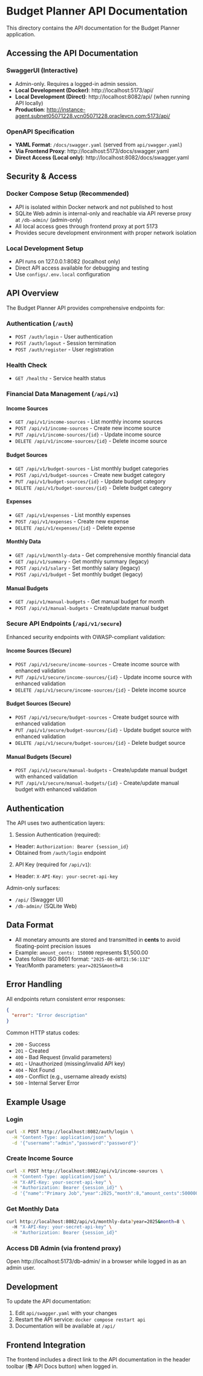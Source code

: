 # Budget Planner API Documentation

This directory contains the API documentation for the Budget Planner application.

## Accessing the API Documentation

### SwaggerUI (Interactive)
- Admin-only. Requires a logged-in admin session.
- **Local Development (Docker)**: http://localhost:5173/api/
- **Local Development (Direct)**: http://localhost:8082/api/ (when running API locally)
- **Production**: http://instance-agent.subnet05071228.vcn05071228.oraclevcn.com:5173/api/

### OpenAPI Specification
- **YAML Format**: `/docs/swagger.yaml` (served from `api/swagger.yaml`)
- **Via Frontend Proxy**: http://localhost:5173/docs/swagger.yaml
- **Direct Access (Local only)**: http://localhost:8082/docs/swagger.yaml

## Security & Access

### Docker Compose Setup (Recommended)
- API is isolated within Docker network and not published to host
- SQLite Web admin is internal-only and reachable via API reverse proxy at `/db-admin/` (admin-only)
- All local access goes through frontend proxy at port 5173
- Provides secure development environment with proper network isolation

### Local Development Setup
- API runs on 127.0.0.1:8082 (localhost only)
- Direct API access available for debugging and testing
- Use `configs/.env.local` configuration

## API Overview

The Budget Planner API provides comprehensive endpoints for:

### Authentication (`/auth`)
- `POST /auth/login` - User authentication
- `POST /auth/logout` - Session termination
- `POST /auth/register` - User registration

### Health Check
- `GET /healthz` - Service health status

### Financial Data Management (`/api/v1`)

#### Income Sources
- `GET /api/v1/income-sources` - List monthly income sources
- `POST /api/v1/income-sources` - Create new income source
- `PUT /api/v1/income-sources/{id}` - Update income source
- `DELETE /api/v1/income-sources/{id}` - Delete income source

#### Budget Sources
- `GET /api/v1/budget-sources` - List monthly budget categories
- `POST /api/v1/budget-sources` - Create new budget category
- `PUT /api/v1/budget-sources/{id}` - Update budget category
- `DELETE /api/v1/budget-sources/{id}` - Delete budget category

#### Expenses
- `GET /api/v1/expenses` - List monthly expenses
- `POST /api/v1/expenses` - Create new expense
- `DELETE /api/v1/expenses/{id}` - Delete expense

#### Monthly Data
- `GET /api/v1/monthly-data` - Get comprehensive monthly financial data
- `GET /api/v1/summary` - Get monthly summary (legacy)
- `POST /api/v1/salary` - Set monthly salary (legacy)
- `POST /api/v1/budget` - Set monthly budget (legacy)

#### Manual Budgets
- `GET /api/v1/manual-budgets` - Get manual budget for month
- `POST /api/v1/manual-budgets` - Create/update manual budget

### Secure API Endpoints (`/api/v1/secure`)

Enhanced security endpoints with OWASP-compliant validation:

#### Income Sources (Secure)
- `POST /api/v1/secure/income-sources` - Create income source with enhanced validation
- `PUT /api/v1/secure/income-sources/{id}` - Update income source with enhanced validation
- `DELETE /api/v1/secure/income-sources/{id}` - Delete income source

#### Budget Sources (Secure)
- `POST /api/v1/secure/budget-sources` - Create budget source with enhanced validation
- `PUT /api/v1/secure/budget-sources/{id}` - Update budget source with enhanced validation
- `DELETE /api/v1/secure/budget-sources/{id}` - Delete budget source

#### Manual Budgets (Secure)
- `POST /api/v1/secure/manual-budgets` - Create/update manual budget with enhanced validation
- `PUT /api/v1/secure/manual-budgets/{id}` - Create/update manual budget with enhanced validation

## Authentication

The API uses two authentication layers:

1. Session Authentication (required):
  - Header: `Authorization: Bearer {session_id}`
  - Obtained from `/auth/login` endpoint

2. API Key (required for `/api/v1`):
  - Header: `X-API-Key: your-secret-api-key`

Admin-only surfaces:
- `/api/` (Swagger UI)
- `/db-admin/` (SQLite Web)

## Data Format

- All monetary amounts are stored and transmitted in **cents** to avoid floating-point precision issues
- Example: `amount_cents: 150000` represents $1,500.00
- Dates follow ISO 8601 format: `"2025-08-08T21:56:13Z"`
- Year/Month parameters: `year=2025&month=8`

## Error Handling

All endpoints return consistent error responses:

```json
{
  "error": "Error description"
}
```

Common HTTP status codes:
- `200` - Success
- `201` - Created
- `400` - Bad Request (invalid parameters)
- `401` - Unauthorized (missing/invalid API key)
- `404` - Not Found
- `409` - Conflict (e.g., username already exists)
- `500` - Internal Server Error

## Example Usage

### Login
```bash
curl -X POST http://localhost:8082/auth/login \
  -H "Content-Type: application/json" \
  -d '{"username":"admin","password":"password"}'
```

### Create Income Source
```bash
curl -X POST http://localhost:8082/api/v1/income-sources \
  -H "Content-Type: application/json" \
  -H "X-API-Key: your-secret-api-key" \
  -H "Authorization: Bearer {session_id}" \
  -d '{"name":"Primary Job","year":2025,"month":8,"amount_cents":500000}'
```

### Get Monthly Data
```bash
curl http://localhost:8082/api/v1/monthly-data?year=2025&month=8 \
  -H "X-API-Key: your-secret-api-key" \
  -H "Authorization: Bearer {session_id}"
```

### Access DB Admin (via frontend proxy)
Open http://localhost:5173/db-admin/ in a browser while logged in as an admin user.

## Development

To update the API documentation:

1. Edit `api/swagger.yaml` with your changes
2. Restart the API service: `docker compose restart api`
3. Documentation will be available at `/api/`

## Frontend Integration

The frontend includes a direct link to the API documentation in the header toolbar (📚 API Docs button) when logged in.
